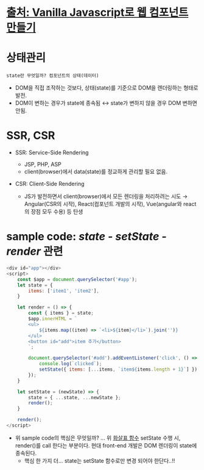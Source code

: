 # [출처: Vanilla Javascript로 웹 컴포넌트 만들기](https://junilhwang.github.io/TIL/Javascript/Design/Vanilla-JS-Component/)
# 상태관리
`state란 무엇일까? 컴포넌트의 상태(데이터)`
* DOM을 직접 조작하는 것보다, 상태(state)를 기준으로 DOM을 렌더링하는 형태로 발전.
* DOM이 변하는 경우가 state에 종속됨 $\leftrightarrow$ state가 변하지 않을 경우 DOM 변하면 안됨.

# SSR, CSR
* SSR: Service-Side Rendering
  * JSP, PHP, ASP
  * client(browser)에서 data(state)를 정교하게 관리할 필요 없음.

* CSR: Client-Side Rendering
  * JS가 발전하면서 client(browser)에서 모든 렌더링을 처리하려는 시도 $\rightarrow$ Angular(CSR의 시작), React(컴포넌트 개발의 시작), Vue(angular와 react의 장점 모두 수용) 등 탄생

# sample code: ***state - setState - render*** 관련
```javascript
<div id="app"></div>
<script>
    const $app = document.querySelector('#app');
    let state = {
        items: ['item1', 'item2'],
    }

    let render = () => {
        const { items } = state;
        $app.innerHTML = `
        <ul>
            ${items.map((item) => `<li>${item}</li>`).join('')}
        </ul>
        <button id="add">item 추가</button>
        `;

        document.querySelector('#add').addEventListener('click', () => {
            console.log(`clicked`);
            setState({ items: [...items, `item${items.length + 1}`] })
        });
    }

    let setState = (newState) => {
        state = { ...state, ...newState };
        render();
    }

    render();
</script>
```
* 위 sample code의 핵심은 무엇일까? ... 위 [화살표 함수](https://developer.mozilla.org/ko/docs/Web/JavaScript/Reference/Functions/Arrow_functions) setState 수행 시, render()를 call 한다는 부분이다. 현대 front-end 개발은 DOM 렌더링이 state에 종속된다.
    * 핵심 한 가지 더... state는 setState 함수로만 변경 되어야 한단다..!!